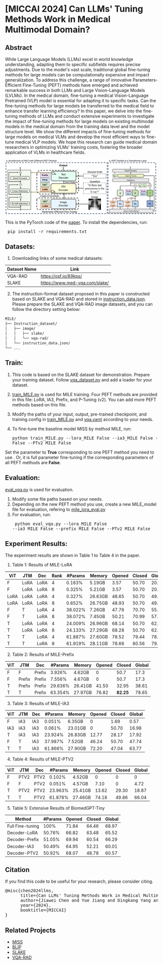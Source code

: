 # [MICCAI 2024] Can LLMs' Tuning Methods Work in Medical Multimodal Domain?

## Abstract
While Large Language Models (LLMs) excel in world knowledge understanding, adapting them to specific subfields requires precise adjustments. Due to the model's vast scale, traditional global fine-tuning methods for large models can be computationally expensive and impact generalization. To address this challenge, a range of innovative Parameters-Efficient Fine-Tuning (PEFT) methods have emerged and achieved remarkable success in both LLMs and Large Vision-Language Models (LVLMs). In the medical domain, fine-tuning a medical Vision-Language Pretrained (VLP) model is essential for adapting it to specific tasks. Can the fine-tuning methods for large models be transferred to the medical field to enhance transfer learning efficiency? In this paper, we delve into the fine-tuning methods of LLMs and conduct extensive experiments to investigate the impact of fine-tuning methods for large models on existing multimodal models in the medical domain from the training data level and the model structure level. We show the different impacts of fine-tuning methods for large models on medical VLMs and develop the most efficient ways to fine-tune medical VLP models. We hope this research can guide medical domain researchers in optimizing VLMs' training costs, fostering the broader application of VLMs in healthcare fields.

<img src="MILE.png" width="700">

This is the PyTorch code of the <a href="https://arxiv.org/abs/2403.06407"> paper</a>. To install the dependencies, run: <pre/> pip install -r requirements.txt</pre> 


## Datasets:
1. Downloading links of some medical datasets:

| Dataset Name | Link |
|--------------|------|
| VQA-RAD | https://osf.io/89kps/|
| SLAKE | https://www.med-vqa.com/slake/ |


2. The instruction-format dataset proposed in this paper is constructed based on SLAKE and VQA-RAD and stored in [instruction_data.json](https://github.com/TIMMY-CHAN/MILE/blob/main/Instruction_dataset/instruction_data.json). Please prepare the SLAKE and VQA-RAD image datasets, and you can follow the directory setting below:

```
MILE/
├── Instruction_dataset/
│   ├── image/
│   │   ├── slake/
│   │   └── vqa-rad/
│   └── instruction_data.json/
└── ...
```

## Train:
1. This code is based on the SLAKE dataset for demonstration. Prepare your training dataset. Follow [vqa_dataset.py](https://github.com/TIMMY-CHAN/MILE/blob/main/data/vqa_dataset.py) and add a loader for your dataset.

2. [train_MILE.py](https://github.com/TIMMY-CHAN/MILE/blob/main/train_MILE.py) is used for MILE training. Four PEFT methods are provided in this file: LoRA, IA3, Prefix, and P-Tuning (v2). You can add more PEFT methods based on this file. 
3. Modify the paths of your input, output, pre-trained checkpoint, and training config in [train_MILE.py](https://github.com/TIMMY-CHAN/MILE/blob/main/train_MILE.py) and [vqa.yaml](https://github.com/TIMMY-CHAN/MILE/blob/main/configs/vqa.yaml) according to your needs.
4. To fine-tune the baseline model MISS by method MILE, run:
<pre/> python train_MILE.py --lora_MILE False --ia3_MILE False --prefix_MILE False --PTv2_MILE False</pre>

Set the parameter to **True** corresponding to one PEFT method you need to use . Or, it is full parameter fine-tuning if the corresponding parameters of all PEFT methods are **False**.

## Evaluation:
[eval_vqa.py](https://github.com/TIMMY-CHAN/MILE/blob/main/eval_vqa.py) is used for evaluation. 
1. Modify some file paths based on your needs. 
2. Depending on the new PEFT method you use, create a new MILE_model file for evaluation, refering to [mile_lora_eval.py](https://github.com/TIMMY-CHAN/MILE/blob/main/models/mile_lora_eval.py)
3. For evaluation, run:
<pre/> python eval_vqa.py --lora_MILE False --ia3_MILE False --prefix_MILE False --PTv2_MILE False</pre>

## Experiment Results:
The experiment results are shown in Table 1 to Table 4 in the paper.
1. Table 1: Results of MILE-LoRA

| ViT | JTM | Dec | Rank | \#Params | Memory | Opened | Closed | Global |
|-----|-----|-----|------|----------|--------|--------|--------|--------|
| F   | LoRA| LoRA | 4    | 0.163%   | 5.19GB | 3.57   | 50.70  | 20.34  |
| F   | LoRA| LoRA | 8    | 0.325%   | 5.21GB | 3.57   | 50.70  | 20.34  |
| LoRA| LoRA| LoRA | 4    | 0.327%   | 26.63GB| 48.65  | 50.70  | 49.34  |
| LoRA| LoRA| LoRA | 8    | 0.652%   | 26.75GB| 48.93  | 50.70  | 49.57  |
| F   | T   | LoRA | 4    | 38.022%  | 7.26GB | 47.76  | 70.70  | 55.53  |
| F   | T   | LoRA | 8    | 38.072%  | 7.45GB | 50.21  | 70.99  | 57.18  |
| T   | LoRA| LoRA | 4    | 24.009%  | 26.96GB| 68.14  | 50.70  | 62.29  |
| T   | LoRA| LoRA | 8    | 24.133%  | 27.29GB| 68.28  | 50.70  | 62.38  |
| T   | T   | LoRA | 4    | 61.887%  | 27.60GB| 78.52  | 79.44  | 78.83  |
| T   | T   | LoRA | 8    | 61.919%  | 28.11GB| 78.66  | 80.56  | 79.30  |

2. Table 2: Results of MILE-Prefix

| ViT | JTM   | Dec    | \#Params  | Memory  | Opened | Closed | Global |
|-----|-------|--------|-----------|---------|--------|--------|--------|
| F   | F     | Prefix | 3.926%    | 4.62GB  | 0      | 50.7   | 17.3   |
| F   | Prefix| Prefix | 7.556%    | 4.67GB  | 0      | 50.7   | 17.3   |
| T   | Prefix| Prefix | 29.636%   | 26.41GB | 41.50  | 32.95  | 38.61  |
| T   | T     | Prefix | 63.354%   | 27.97GB | 76.82  | **82.25** | 78.65  |

3. Table 3: Results of MILE-IA3

| ViT | JTM | Dec | \#Params  | Memory  | Opened | Closed | Global |
|-----|-----|-----|-----------|---------|--------|--------|--------|
| F   | IA3 | IA3 | 0.051%    | 6.35GB  | 0      | 1.69   | 0.57   |
| IA3 | IA3 | IA3 | 0.061%    | 23.01GB | 0      | 50.70  | 16.98  |
| T   | IA3 | IA3 | 23.924%   | 26.83GB | 12.77  | 28.17  | 17.92  |
| F   | T   | IA3 | 37.987%   | 7.52GB  | 46.24  | 50.70  | 47.74  |
| T   | T   | IA3 | 61.866%   | 27.90GB | 72.20  | 47.04  | 63.77  |


4. Table 4: Results of MILE-PTV2

| ViT | JTM  | Dec  | \#Params  | Memory  | Opened | Closed | Global |
|-----|------|------|-----------|---------|--------|--------|--------|
| F   | PTV2 | PTV2 | 0.102%    | 4.52GB  | 0      | 0      | 0      |
| F   | F    | PTV2 | 0.051%    | 4.57GB  | 7.10   | 0      | 4.72   |
| T   | PTV2 | PTV2 | 23.963%   | 25.41GB | 13.62  | 29.30  | 18.87  |
| T   | T    | PTV2 | 61.876%   | 27.46GB | 74.18  | 49.86  | 66.04  |


5. Table 5: Extensive Results of BiomedGPT-Tiny

|Method          | \#Params  | Opened | Closed | Global |
|-----|-----------|--------|--------|--------|
|Full Fine-tuning|             100%    | 71.84  | 64.46  | 68.97 |
|Decoder-LoRA    |            50.76%   | 66.82  | 63.48  | 65.52 |
|Decoder-Prefix  |           51.05%    | 69.94  | 60.54  | 66.29 |
|Decoder-IA3     |            50.49%   | 64.95  | 52.21  | 60.01 |
|Decoder-PTV2    |            50.92%   | 68.07  | 48.78  | 60.57 |

## Citation
If you find this code to be useful for your research, please consider citing.
<pre>
@misc{chen2024llms,
      title={Can LLMs' Tuning Methods Work in Medical Multimodal Domain?}, 
      author={Jiawei Chen and Yue Jiang and Dingkang Yang and Mingcheng Li and Jinjie Wei and Ziyun Qian and Lihua Zhang},
      year={2024},
      booktitle={MICCAI}
}
</pre>


## Related Projects

- [MISS](https://github.com/TIMMY-CHAN/MISS)
- [BLIP](https://github.com/salesforce/BLIP)
- [SLAKE](https://www.med-vqa.com/slake/)
- [VQA-RAD](https://osf.io/89kps/)

